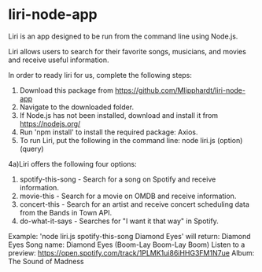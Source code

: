 # liri-node-app

Liri is an app designed to be run from the command line using Node.js.

Liri allows users to search for their favorite songs, musicians, and movies and receive useful information.

In order to ready liri for us, complete the following steps: 
1. Download this package from https://github.com/Mlipphardt/liri-node-app
2. Navigate to the downloaded folder.
3. If Node.js has not been installed, download and install it from 
   https://nodejs.org/
3. Run 'npm install' to install the required package: Axios.
4. To run Liri, put the following in the command line:
    node liri.js (option) (query)

4a)Liri offers the following four options:
1. spotify-this-song - Search for a song on Spotify and receive information.
2. movie-this - Search for a movie on OMDB and receive information.
3. concert-this - Search for an artist and receive concert scheduling data from 
   the Bands in Town API.
4. do-what-it-says - Searches for "I want it that way" in Spotify.

Example: 'node liri.js spotify-this-song Diamond Eyes' will return: 
    Diamond Eyes
    Song name: Diamond Eyes (Boom-Lay Boom-Lay Boom)
    Listen to a preview: https://open.spotify.com/track/1PLMK1ui86iHHG3FM1N7ue
    Album: The Sound of Madness

